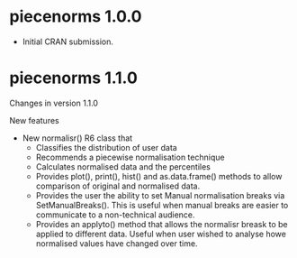 # piecenorms 1.0.0

-   Initial CRAN submission.

# piecenorms 1.1.0

Changes in version 1.1.0

New features

-   New normalisr() R6 class that
    -   Classifies the distribution of user data
    -   Recommends a piecewise normalisation technique
    -   Calculates normalised data and the percentiles
    -   Provides plot(), print(), hist() and as.data.frame() methods to allow comparison of original and normalised data.
    -   Provides the user the ability to set Manual normalisation breaks via SetManualBreaks(). This is useful when manual breaks are easier to communicate to a non-technical audience.
    -   Provides an applyto() method that allows the normalisr breask to be applied to different data. Useful when user wished to analyse howe normalised values have changed over time.
